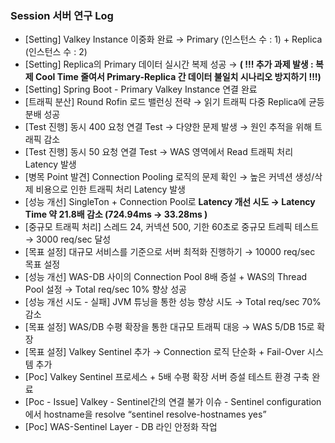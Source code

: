 ### Session 서버 연구 Log

- [Setting] Valkey Instance 이중화 완료 → Primary (인스턴스 수 : 1) + Replica (인스턴스 수 : 2)
- [Setting] Replica의 Primary 데이터 실시간 복제 성공 → **( !!! 추가 과제 발생 : 복제 Cool Time 줄여서 Primary-Replica 간 데이터 불일치 시나리오 방지하기 !!!)**
- [Setting] Spring Boot - Primary Valkey Instance 연결 완료
- [트래픽 분산] Round Rofin 로드 밸런싱 전략 → 읽기 트래픽 다중 Replica에 균등 분배 성공
- [Test 진행] 동시 400 요청 연결 Test → 다양한 문제 발생 → 원인 추적을 위해 트래픽 감소
- [Test 진행] 동시 50 요청 연결 Test → WAS 영역에서 Read 트래픽 처리 Latency 발생
- [병목 Point 발견] Connection Pooling 로직의 문제 확인 → 높은 커넥션 생성/삭제 비용으로 인한 트래픽 처리 Latency 발생
- [성능 개선] SingleTon + Connection Pool로 **Latency 개선 시도 → Latency Time 약 21.8배 감소 (724.94ms → 33.28ms )**
- [중규모 트래픽 처리] 스레드 24, 커넥션 500, 기한 60초로 중규모 트레픽 테스트 → 3000 req/sec 달성
- [목표 설정] 대규모 서비스를 기준으로 서버 최적화 진행하기 → 10000 req/sec 목표 설정
- [성능 개선] WAS-DB 사이의 Connection Pool 8배 증설 + WAS의 Thread Pool 설정 → Total req/sec 10% 향상 성공
- [성능 개선 시도 - 실패] JVM 튜닝을 통한 성능 향상 시도 → Total req/sec 70% 감소
- [목표 설정] WAS/DB 수평 확장을 통한 대규모 트래픽 대응 → WAS 5/DB 15로 확장
- [목표 설정] Valkey Sentinel 추가 → Connection 로직 단순화 + Fail-Over 시스템 추가
- [Poc] Valkey Sentinel 프로세스 + 5배 수평 확장 서버 증설 테스트 환경 구축 완료
- [Poc - Issue] Valkey - Sentinel간의 연결 불가 이슈  -  Sentinel configuration에서 hostname을 resolve “sentinel resolve-hostnames yes”
- [Poc] WAS-Sentinel Layer - DB 라인 안정화 작업
